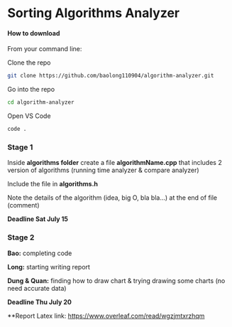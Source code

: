 # Sorting Algorithms Analyzer

#### How to download
From your command line:

Clone the repo
```sh
git clone https://github.com/baolong110904/algorithm-analyzer.git
```
Go into the repo
```sh
cd algorithm-analyzer
```
Open VS Code
```sh
code .
```
### Stage 1
Inside **algorithms folder** create a file **algorithmName.cpp**  that includes 2 version of algorithms (running time analyzer & compare analyzer)

Include the file in **algorithms.h**

Note the details of the algorithm (idea, big O, bla bla...) at the end of file (comment)

**Deadline Sat July 15**

### Stage 2
**Bao:** completing code

**Long:** starting writing report

**Dung & Quan:** finding how to draw chart & trying drawing some charts (no need accurate data)

**Deadline Thu July 20**

**Report Latex link: https://www.overleaf.com/read/wgzjmtxrzhqm
